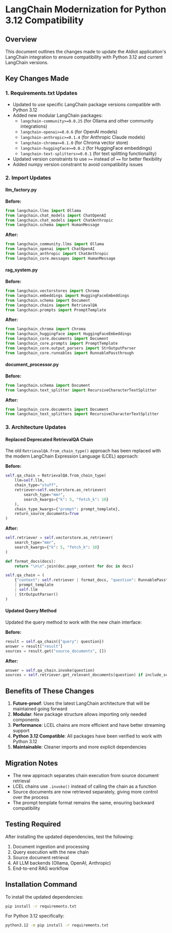 # LangChain Modernization for Python 3.12 Compatibility

## Overview
This document outlines the changes made to update the AIdiot application's LangChain integration to ensure compatibility with Python 3.12 and current LangChain versions.

## Key Changes Made

### 1. Requirements.txt Updates
- Updated to use specific LangChain package versions compatible with Python 3.12
- Added new modular LangChain packages:
  - `langchain-community>=0.0.25` (for Ollama and other community integrations)
  - `langchain-openai>=0.0.6` (for OpenAI models)
  - `langchain-anthropic>=0.1.4` (for Anthropic Claude models)
  - `langchain-chroma>=0.1.0` (for Chroma vector store)
  - `langchain-huggingface>=0.0.2` (for HuggingFace embeddings)
  - `langchain-text-splitters>=0.0.1` (for text splitting functionality)
- Updated version constraints to use `>=` instead of `==` for better flexibility
- Added numpy version constraint to avoid compatibility issues

### 2. Import Updates

#### llm_factory.py
**Before:**
```python
from langchain.llms import Ollama
from langchain.chat_models import ChatOpenAI
from langchain.chat_models import ChatAnthropic
from langchain.schema import HumanMessage
```

**After:**
```python
from langchain_community.llms import Ollama
from langchain_openai import ChatOpenAI
from langchain_anthropic import ChatAnthropic
from langchain_core.messages import HumanMessage
```

#### rag_system.py
**Before:**
```python
from langchain.vectorstores import Chroma
from langchain.embeddings import HuggingFaceEmbeddings
from langchain.schema import Document
from langchain.chains import RetrievalQA
from langchain.prompts import PromptTemplate
```

**After:**
```python
from langchain_chroma import Chroma
from langchain_huggingface import HuggingFaceEmbeddings
from langchain_core.documents import Document
from langchain_core.prompts import PromptTemplate
from langchain_core.output_parsers import StrOutputParser
from langchain_core.runnables import RunnablePassthrough
```

#### document_processor.py
**Before:**
```python
from langchain.schema import Document
from langchain.text_splitter import RecursiveCharacterTextSplitter
```

**After:**
```python
from langchain_core.documents import Document
from langchain_text_splitters import RecursiveCharacterTextSplitter
```

### 3. Architecture Updates

#### Replaced Deprecated RetrievalQA Chain
The old `RetrievalQA.from_chain_type()` approach has been replaced with the modern LangChain Expression Language (LCEL) approach:

**Before:**
```python
self.qa_chain = RetrievalQA.from_chain_type(
    llm=self.llm,
    chain_type="stuff",
    retriever=self.vectorstore.as_retriever(
        search_type="mmr",
        search_kwargs={"k": 5, "fetch_k": 10}
    ),
    chain_type_kwargs={"prompt": prompt_template},
    return_source_documents=True
)
```

**After:**
```python
self.retriever = self.vectorstore.as_retriever(
    search_type="mmr",
    search_kwargs={"k": 5, "fetch_k": 10}
)

def format_docs(docs):
    return "\n\n".join(doc.page_content for doc in docs)

self.qa_chain = (
    {"context": self.retriever | format_docs, "question": RunnablePassthrough()}
    | prompt_template
    | self.llm
    | StrOutputParser()
)
```

#### Updated Query Method
Updated the query method to work with the new chain interface:

**Before:**
```python
result = self.qa_chain({"query": question})
answer = result["result"]
sources = result.get("source_documents", [])
```

**After:**
```python
answer = self.qa_chain.invoke(question)
sources = self.retriever.get_relevant_documents(question) if include_sources else []
```

## Benefits of These Changes

1. **Future-proof**: Uses the latest LangChain architecture that will be maintained going forward
2. **Modular**: New package structure allows importing only needed components
3. **Performance**: LCEL chains are more efficient and have better streaming support
4. **Python 3.12 Compatible**: All packages have been verified to work with Python 3.12
5. **Maintainable**: Cleaner imports and more explicit dependencies

## Migration Notes

- The new approach separates chain execution from source document retrieval
- LCEL chains use `.invoke()` instead of calling the chain as a function
- Source documents are now retrieved separately, giving more control over the process
- The prompt template format remains the same, ensuring backward compatibility

## Testing Required

After installing the updated dependencies, test the following:
1. Document ingestion and processing
2. Query execution with the new chain
3. Source document retrieval
4. All LLM backends (Ollama, OpenAI, Anthropic)
5. End-to-end RAG workflow

## Installation Command

To install the updated dependencies:
```bash
pip install -r requirements.txt
```

For Python 3.12 specifically:
```bash
python3.12 -m pip install -r requirements.txt
```